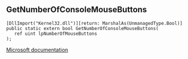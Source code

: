 ## GetNumberOfConsoleMouseButtons

```
[DllImport("Kernel32.dll")][return: MarshalAs(UnmanagedType.Bool)]
public static extern bool GetNumberOfConsoleMouseButtons(
   ref uint lpNumberOfMouseButtons
);
```

[Microsoft documentation](https://docs.microsoft.com/en-us/windows/console/getnumberofconsolemousebuttons)
